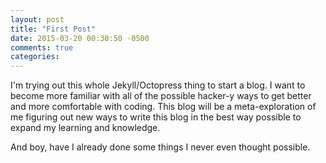 ```yaml
---
layout: post
title: "First Post"
date: 2015-03-20 00:30:50 -0500
comments: true
categories: 
---
```

I'm trying out this whole Jekyll/Octopress thing to start a blog. I want to become more familiar with all of the possible hacker-y ways to get better and more comfortable with coding. This blog will be a meta-exploration of me figuring out new ways to write this blog in the best way possible to expand my learning and knowledge.

And boy, have I already done some things I never even thought possible.
